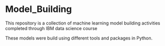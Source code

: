 # Model_Building

This repository is a collection of machine learning model building activities completed through IBM data science course

These models were build using different tools and packages in Python.
